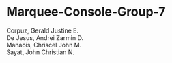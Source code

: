 # Marquee-Console-Group-7                          
Corpuz, Gerald Justine E.                        
De Jesus, Andrei Zarmin D.                          
Manaois, Chriscel John M.                     
Sayat, John Christian N.                     
